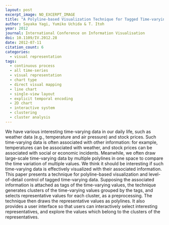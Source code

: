 ```yaml
---
layout: post
excerpt_image: NO_EXCERPT_IMAGE
title: "A Polyline-based Visualization Technique for Tagged Time-varying Data"
author: Sayaka Yagi, Yumiko Uchida & T. Itoh
year: 2012
journal: International Conference on Information Visualisation
doi: 10.1109/IV.2012.28
date: 2012-07-11
citation_count: 6
categories:
  - visual representation
tags:
  - continuous process
  - all time-series
  - visual representation
  - chart type
  - direct visual mapping
  - line chart
  - single-view layout
  - explicit temporal encoding
  - 2D chart
  - interactive system
  - clustering
  - cluster analysis
---
```

We have various interesting time-varying data in our daily life, such as weather data (e.g., temperature and air pressure) and stock prices. Such time-varying data is often associated with other information: for example, temperatures can be associated with weather, and stock prices can be associated with social or economic incidents. Meanwhile, we often draw large-scale time-varying data by multiple polylines in one space to compare the time variation of multiple values. We think it should be interesting if such time-varying data is effectively visualized with their associated information. This paper presents a technique for polyline-based visualization and level-of-detail control of tagged time-varying data. Supposing the associated information is attached as tags of the time-varying values, the technique generates clusters of the time-varying values grouped by the tags, and selects representative values for each cluster, as a preprocessing. The technique then draws the representative values as polylines. It also provides a user interface so that users can interactively select interesting representatives, and explore the values which belong to the clusters of the representatives.
